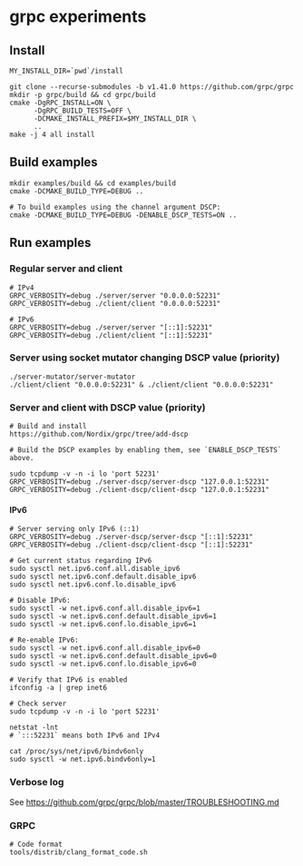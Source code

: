 # grpc experiments

## Install

```
MY_INSTALL_DIR=`pwd`/install

git clone --recurse-submodules -b v1.41.0 https://github.com/grpc/grpc
mkdir -p grpc/build && cd grpc/build
cmake -DgRPC_INSTALL=ON \
      -DgRPC_BUILD_TESTS=OFF \
      -DCMAKE_INSTALL_PREFIX=$MY_INSTALL_DIR \
      ..
make -j 4 all install
```

## Build examples

```
mkdir examples/build && cd examples/build
cmake -DCMAKE_BUILD_TYPE=DEBUG ..

# To build examples using the channel argument DSCP:
cmake -DCMAKE_BUILD_TYPE=DEBUG -DENABLE_DSCP_TESTS=ON ..
```

## Run examples

### Regular server and client

```
# IPv4
GRPC_VERBOSITY=debug ./server/server "0.0.0.0:52231"
GRPC_VERBOSITY=debug ./client/client "0.0.0.0:52231"

# IPv6
GRPC_VERBOSITY=debug ./server/server "[::1]:52231"
GRPC_VERBOSITY=debug ./client/client "[::1]:52231"
```

### Server using socket mutator changing DSCP value (priority)

```
./server-mutator/server-mutator
./client/client "0.0.0.0:52231" & ./client/client "0.0.0.0:52231"
```

### Server and client with DSCP value (priority)

```
# Build and install
https://github.com/Nordix/grpc/tree/add-dscp

# Build the DSCP examples by enabling them, see `ENABLE_DSCP_TESTS` above.

sudo tcpdump -v -n -i lo 'port 52231'
GRPC_VERBOSITY=debug ./server-dscp/server-dscp "127.0.0.1:52231"
GRPC_VERBOSITY=debug ./client-dscp/client-dscp "127.0.0.1:52231"
```

#### IPv6

```
# Server serving only IPv6 (::1)
GRPC_VERBOSITY=debug ./server-dscp/server-dscp "[::1]:52231"
GRPC_VERBOSITY=debug ./client-dscp/client-dscp "[::1]:52231"
```

```
# Get current status regarding IPv6
sudo sysctl net.ipv6.conf.all.disable_ipv6
sudo sysctl net.ipv6.conf.default.disable_ipv6
sudo sysctl net.ipv6.conf.lo.disable_ipv6

# Disable IPv6:
sudo sysctl -w net.ipv6.conf.all.disable_ipv6=1
sudo sysctl -w net.ipv6.conf.default.disable_ipv6=1
sudo sysctl -w net.ipv6.conf.lo.disable_ipv6=1

# Re-enable IPv6:
sudo sysctl -w net.ipv6.conf.all.disable_ipv6=0
sudo sysctl -w net.ipv6.conf.default.disable_ipv6=0
sudo sysctl -w net.ipv6.conf.lo.disable_ipv6=0

# Verify that IPv6 is enabled
ifconfig -a | grep inet6

# Check server
sudo tcpdump -v -n -i lo 'port 52231'

netstat -lnt
# `:::52231` means both IPv6 and IPv4

cat /proc/sys/net/ipv6/bindv6only
sudo sysctl -w net.ipv6.bindv6only=1
```

### Verbose log

See https://github.com/grpc/grpc/blob/master/TROUBLESHOOTING.md


### GRPC

```
# Code format
tools/distrib/clang_format_code.sh
```
